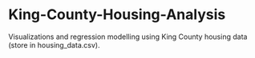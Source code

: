 # King-County-Housing-Analysis

Visualizations and regression modelling using King County housing data (store in housing_data.csv).
